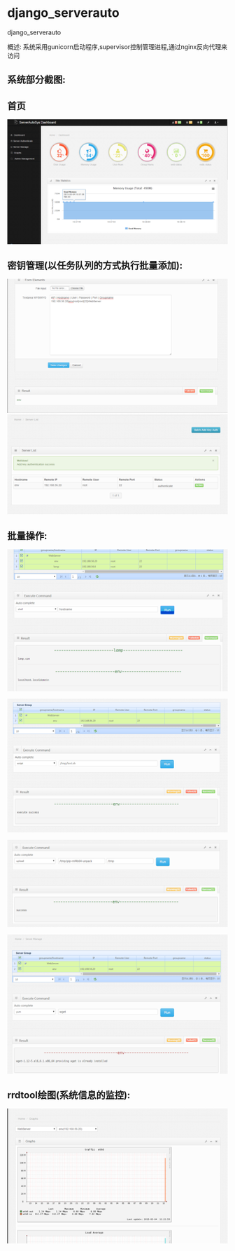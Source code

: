 # django_serverauto
django_serverauto

概述:
系统采用gunicorn启动程序,supervisor控制管理进程,通过nginx反向代理来访问

系统部分截图:
------------------------------------------

首页
----------------

![image](img/index.png)

密钥管理(以任务队列的方式执行批量添加):
----------------------

![image](img/batch_add_keys.png)
![image](img/key_auth.png)

批量操作:
--------------------------

![image](img/shell.png)

![image](img/script.png)

![image](img/upload.png)

![image](img/yum.png)

rrdtool绘图(系统信息的监控):
-----------------------

![image](img/graph.png)
